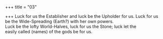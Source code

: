 +++
title = "03"

+++
Luck for us the Establisher and luck be the Upholder for us. Luck for  us be the Wide-Spreading (Earth?) with her own powers.  
Luck be the lofty World-Halves, luck for us the Stone; luck let the  
easily called (names) of the gods be for us.  